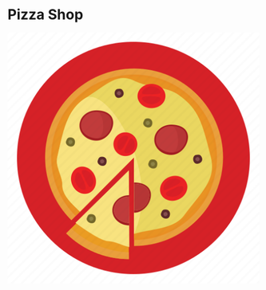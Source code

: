 # Pizza Shop

![PizzaShop](https://github.com/echicasprado/pizza-shop/blob/main/src/source/icon.png)
